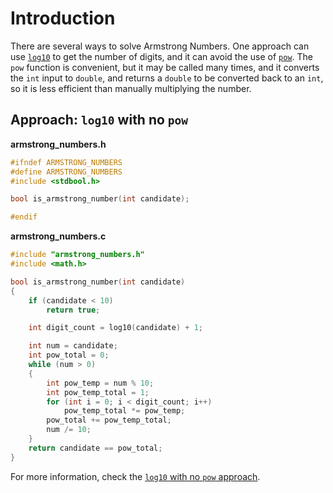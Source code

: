 # Introduction

There are several ways to solve Armstrong Numbers.
One approach can use [`log10`][log10] to get the number of digits, and it can avoid the use of [`pow`][pow].
The `pow` function is convenient, but it may be called many times, and it converts the `int` input to `double`,
and returns a `double` to be converted back to an `int`, so it is less efficient than manually multiplying the number.

## Approach: `log10` with no `pow`

**armstrong_numbers.h**

```c
#ifndef ARMSTRONG_NUMBERS
#define ARMSTRONG_NUMBERS
#include <stdbool.h>

bool is_armstrong_number(int candidate);

#endif
```

**armstrong_numbers.c**

```c
#include "armstrong_numbers.h"
#include <math.h>

bool is_armstrong_number(int candidate)
{
    if (candidate < 10)
        return true;

    int digit_count = log10(candidate) + 1;

    int num = candidate;
    int pow_total = 0;
    while (num > 0)
    {
        int pow_temp = num % 10;
        int pow_temp_total = 1;
        for (int i = 0; i < digit_count; i++)
            pow_temp_total *= pow_temp;
        pow_total += pow_temp_total;
        num /= 10;
    }
    return candidate == pow_total;
}
```

For more information, check the [`log10` with no `pow` approach][approach-log10-no-pow].

[approach-log10-no-pow]: https://exercism.org/tracks/c/exercises/armstrong-numbers/approaches/log10-no-pow

[log10]: https://www.tutorialspoint.com/c_standard_library/c_function_log10.htm
[pow]: https://www.tutorialspoint.com/c_standard_library/c_function_pow.htm
